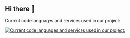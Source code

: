 ## Hi there 👋
Current code languages and services used in our project:

[![Current code languages and services used in our project:](https://skillicons.dev/icons?i=js,html,css,py,md,cf,postgres,raspberrypi,discord,ubuntu,nodejs,npm,linux,github,sqlite,gmail,terminal)](https://skillicons.dev)
